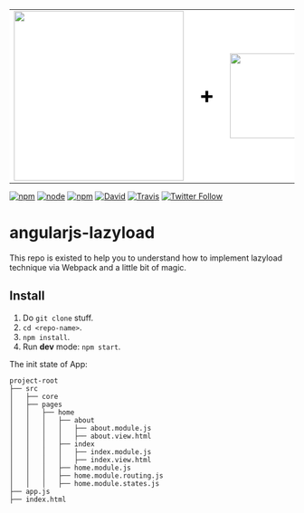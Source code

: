 <table bgcolor="#fff" border="0" width="100%" style="margin: 0; border: 0; width: 100%;">
  <tr valign="middle">
    <td>
      <a href="https://angularjs.org/">
        <img width="300" heigth="200" src="https://angularjs.org/img/AngularJS-large.png">
      </a>
    </td>
    <td style="font-size: 2.5em; color: #000;">
      <strong>+</strong>
    </td>
    <td>
      <a href="https://github.com/webpack/webpack">
        <img width="150" heigth="200" src="https://webpack.js.org/assets/icon-square-big.svg">
      </a>
    </td>
    <td style="font-size: 2.5em; color: #000;">
      <strong>+</strong>
    </td>
    <td>
      <a href="https://oclazyload.readme.io/">
        <img width="76" heigth="80" src="https://files.readme.io/Jf0ukPc2SmeSSG4wtZK0_ocLazyLoad-logo2.png">
      </a>
    </td>
    <td style="font-size: 2.5em; color: #000;">
      <strong>=</strong>
    </td>
    <td style="font-size: 2.5em; color: #000;">
      :heart_eyes:
    </td>
  </tr>
</table>

[![npm](https://img.shields.io/npm/v/npm.svg)](https://github.com/var-bin/angularjs-lazyload)
[![node](https://img.shields.io/node/v/passport.svg)](https://github.com/var-bin/angularjs-lazyload)
[![npm](https://img.shields.io/npm/l/express.svg)](https://github.com/var-bin/angularjs-lazyload)
[![David](https://img.shields.io/david/expressjs/express.svg)](https://github.com/var-bin/angularjs-lazyload)
[![Travis](https://img.shields.io/travis/rust-lang/rust.svg)](https://github.com/var-bin/angularjs-lazyload)
[![Twitter Follow](https://img.shields.io/twitter/follow/espadrine.svg?style=social&label=Follow)](https://twitter.com/var_bincom)

# angularjs-lazyload
This repo is existed to help you to understand how to implement lazyload technique via Webpack and a little bit of magic.

## Install
1. Do `git clone` stuff.
2. `cd <repo-name>`.
3. `npm install`.
4. Run **dev** mode: `npm start`.

The init state of App:

```
project-root
├── src
│   ├── core
│   ├── pages
│   │   ├── home
│   │   │   ├── about
│   │   │   │   ├── about.module.js
│   │   │   │   ├── about.view.html
│   │   │   ├── index
│   │   │   │   ├── index.module.js
│   │   │   │   ├── index.view.html
│   │   │   ├── home.module.js
│   │   │   ├── home.module.routing.js
│   │   │   ├── home.module.states.js
├── app.js
├── index.html
```

